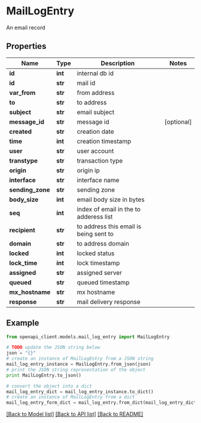 # MailLogEntry

An email record

## Properties
Name | Type | Description | Notes
------------ | ------------- | ------------- | -------------
**id** | **int** | internal db id | 
**id** | **str** | mail id | 
**var_from** | **str** | from address | 
**to** | **str** | to address | 
**subject** | **str** | email subject | 
**message_id** | **str** | message id | [optional] 
**created** | **str** | creation date | 
**time** | **int** | creation timestamp | 
**user** | **str** | user account | 
**transtype** | **str** | transaction type | 
**origin** | **str** | origin ip | 
**interface** | **str** | interface name | 
**sending_zone** | **str** | sending zone | 
**body_size** | **int** | email body size in bytes | 
**seq** | **int** | index of email in the to adderess list | 
**recipient** | **str** | to address this email is being sent to | 
**domain** | **str** | to address domain | 
**locked** | **int** | locked status | 
**lock_time** | **int** | lock timestamp | 
**assigned** | **str** | assigned server | 
**queued** | **str** | queued timestamp | 
**mx_hostname** | **str** | mx hostname | 
**response** | **str** | mail delivery response | 

## Example

```python
from openapi_client.models.mail_log_entry import MailLogEntry

# TODO update the JSON string below
json = "{}"
# create an instance of MailLogEntry from a JSON string
mail_log_entry_instance = MailLogEntry.from_json(json)
# print the JSON string representation of the object
print MailLogEntry.to_json()

# convert the object into a dict
mail_log_entry_dict = mail_log_entry_instance.to_dict()
# create an instance of MailLogEntry from a dict
mail_log_entry_form_dict = mail_log_entry.from_dict(mail_log_entry_dict)
```
[[Back to Model list]](../README.md#documentation-for-models) [[Back to API list]](../README.md#documentation-for-api-endpoints) [[Back to README]](../README.md)


